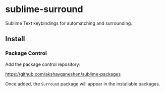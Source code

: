 # sublime-surround

Sublime Text keybindings for automatching and surrounding.

## Install

### Package Control

Add the package control repository:

https://github.com/akshayganeshen/sublime-packages

Once added, the `Surround` package will appear in the installable packages.
